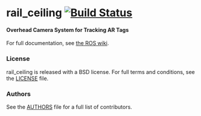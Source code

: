 rail_ceiling [![Build Status](https://api.travis-ci.org/WPI-RAIL/rail_ceiling.png)](https://travis-ci.org/WPI-RAIL/rail_ceiling)
============

#### Overhead Camera System for Tracking AR Tags
For full documentation, see [the ROS wiki](http://ros.org/wiki/rail_ceiling).

### License
rail_ceiling is released with a BSD license. For full terms and conditions, see the [LICENSE](LICENSE) file.

### Authors
See the [AUTHORS](AUTHORS.md) file for a full list of contributors.
